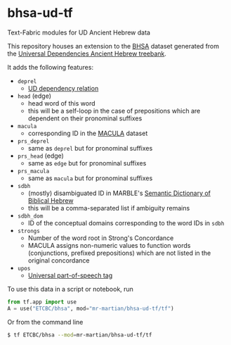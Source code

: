 # bhsa-ud-tf
Text-Fabric modules for UD Ancient Hebrew data

This repository houses an extension to the [BHSA](https://github.com/etcbc/bhsa) dataset generated from the [Universal Dependencies Ancient Hebrew treebank](https://github.com/UniversalDependencies/UD_Ancient_Hebrew-PTNK/).

It adds the following features:
- `deprel`
  - [UD dependency relation](https://universaldependencies.org/u/dep/)
- `head` (edge)
  - head word of this word
  - this will be a self-loop in the case of prepositions which are dependent on their pronominal suffixes
- `macula`
  - corresponding ID in the [MACULA](https://github.com/Clear-Bible/macula-hebrew/) dataset
- `prs_deprel`
  - same as `deprel` but for pronominal suffixes
- `prs_head` (edge)
  - same as `edge` but for pronominal suffixes
- `prs_macula`
  - same as `macula` but for pronominal suffixes
- `sdbh`
  - (mostly) disambiguated ID in MARBLE's [Semantic Dictionary of Biblical Hebrew](https://marble.bible/dictionary)
  - this will be a comma-separated list if ambiguity remains
- `sdbh_dom`
  - ID of the conceptual domains corresponding to the word IDs in `sdbh`
- `strongs`
  - Number of the word root in Strong's Concordance
  - MACULA assigns non-numeric values to function words (conjunctions, prefixed prepositions) which are not listed in the original concordance
- `upos`
  - [Universal part-of-speech tag](https://universaldependencies.org/u/pos/)

To use this data in a script or notebook, run

```python
from tf.app import use
A = use("ETCBC/bhsa", mod="mr-martian/bhsa-ud-tf/tf")
```

Or from the command line

```bash
$ tf ETCBC/bhsa --mod=mr-martian/bhsa-ud-tf/tf
```

